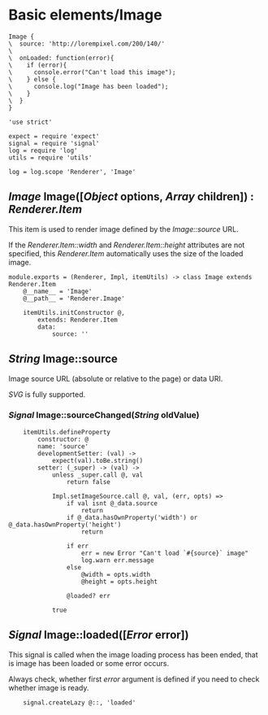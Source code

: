 Basic elements/Image
====================

```style
Image {
\  source: 'http://lorempixel.com/200/140/'
\
\  onLoaded: function(error){
\    if (error){
\      console.error("Can't load this image");
\    } else {
\      console.log("Image has been loaded");
\    }
\  }
}
```

	'use strict'

	expect = require 'expect'
	signal = require 'signal'
	log = require 'log'
	utils = require 'utils'

	log = log.scope 'Renderer', 'Image'

*Image* Image([*Object* options, *Array* children]) : *Renderer.Item*
---------------------------------------------------------------------

This item is used to render image defined by the *Image::source* URL.

If the *Renderer.Item::width* and *Renderer.Item::height* attributes are not
specified, this *Renderer.Item* automatically uses the size of the loaded image.

	module.exports = (Renderer, Impl, itemUtils) -> class Image extends Renderer.Item
		@__name__ = 'Image'
		@__path__ = 'Renderer.Image'

		itemUtils.initConstructor @,
			extends: Renderer.Item
			data:
				source: ''

*String* Image::source
----------------------

Image source URL (absolute or relative to the page) or data URI.

*SVG* is fully supported.

### *Signal* Image::sourceChanged(*String* oldValue)

		itemUtils.defineProperty
			constructor: @
			name: 'source'
			developmentSetter: (val) ->
				expect(val).toBe.string()
			setter: (_super) -> (val) ->
				unless _super.call @, val
					return false

				Impl.setImageSource.call @, val, (err, opts) =>
					if val isnt @_data.source
						return
					if @_data.hasOwnProperty('width') or @_data.hasOwnProperty('height')
						return

					if err
						err = new Error "Can't load `#{source}` image"
						log.warn err.message
					else
						@width = opts.width
						@height = opts.height

					@loaded? err

				true

*Signal* Image::loaded([*Error* error])
---------------------------------------

This signal is called when the image loading process has been ended, that is
image has been loaded or some error occurs.

Always check, whether first *error* argument is defined if you need to check
whether image is ready.

		signal.createLazy @::, 'loaded'
